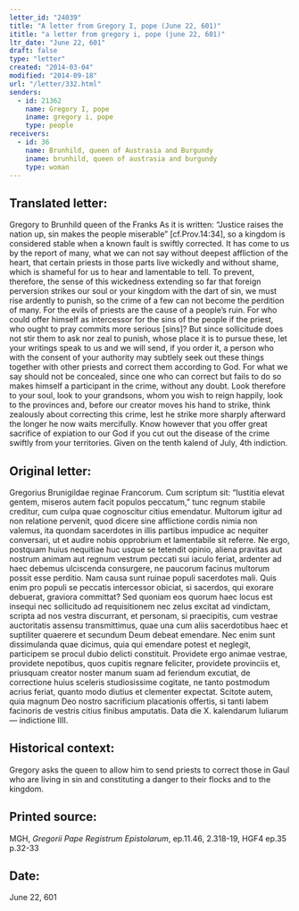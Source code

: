 ```yaml
---
letter_id: "24039"
title: "A letter from Gregory I, pope (June 22, 601)"
ititle: "a letter from gregory i, pope (june 22, 601)"
ltr_date: "June 22, 601"
draft: false
type: "letter"
created: "2014-03-04"
modified: "2014-09-18"
url: "/letter/332.html"
senders:
  - id: 21362
    name: Gregory I, pope
    iname: gregory i, pope
    type: people
receivers:
  - id: 36
    name: Brunhild, queen of Austrasia and Burgundy
    iname: brunhild, queen of austrasia and burgundy
    type: woman
---
```

<h2> Translated letter:</h2>Gregory to Brunhild queen of the Franks
As it is written:  “Justice raises the nation up, sin makes the people miserable” [cf.Prov.14:34], so a kingdom is considered stable when a known fault is swiftly corrected.  It has come to us by the report of many, what we can not say without deepest affliction of the heart, that certain priests in those parts live wickedly and without shame, which is shameful for us to hear and lamentable to tell.  To prevent, therefore, the sense of this wickedness extending so far that foreign perversion strikes our soul or your kingdom with the dart of sin, we must rise ardently to punish, so the crime of a few can not become the perdition of many.  For the evils of priests are the cause of a people’s ruin.  For who could offer himself as intercessor for the sins of the people if the priest, who ought to pray commits more serious [sins]?
But since sollicitude does not stir them to ask nor zeal to punish, whose place it is to pursue these, let your writings speak to us and we will send, if you order it, a person who with the consent of your authority may subtlely seek out these things together with other priests and correct them according to God.  For what we say should not be concealed, since one who can correct but fails to do so makes himself a participant in the crime, without any doubt.  Look therefore to your soul, look to your grandsons, whom you wish to reign happily, look to the provinces and, before our creator moves his hand to strike, think zealously about correcting this crime, lest he strike more sharply afterward the longer he now waits mercifully.  Know however that you offer great sacrifice of expiation to our God if you cut out the disease of the crime swiftly from your territories.
Given on the tenth kalend of July, 4th indiction.
<h2 class="mt-4"> Original letter:</h2>Gregorius Brunigildae reginae Francorum.
Cum scriptum sit: “Iustitia elevat gentem, miseros autem facit populos peccatum,” tunc regnum stabile creditur, cum culpa quae cognoscitur citius emendatur. Multorum igitur ad non relatione pervenit, quod dicere sine afflictione cordis nimia non valemus, ita quondam sacerdotes in illis partibus impudice ac nequiter conversari, ut et audire nobis opprobrium et lamentabile sit referre. Ne ergo, postquam huius nequitiae huc usque se tetendit opinio, aliena pravitas aut nostrum animam aut regnum vestrum peccati sui iaculo feriat, ardenter ad haec debemus ulciscenda consurgere, ne paucorum facinus multorum possit esse perditio. Nam causa sunt ruinae populi sacerdotes mali. Quis enim pro populi se peccatis intercessor obiciat, si sacerdos, qui exorare debuerat, graviora committat? Sed quoniam eos quorum haec locus est insequi nec sollicitudo ad requisitionem nec zelus excitat ad vindictam, scripta ad nos vestra discurrant, et personam, si praecipitis, cum vestrae auctoritatis assensu transmittimus, quae una cum aliis sacerdotibus haec et suptiliter quaerere et secundum Deum debeat emendare. Nec enim sunt dissimulanda quae dicimus, quia qui emendare potest et neglegit, participem se procul dubio delicti constituit. Providete ergo animae vestrae, providete nepotibus, quos cupitis regnare feliciter, providete provinciis et, priusquam creator noster manum suam ad feriendum excutiat, de correctione huius sceleris studiosissime cogitate, ne tanto postmodum acrius feriat, quanto modo diutius et clementer expectat. Scitote autem, quia magnum Deo nostro sacrificium placationis offertis, si tanti labem facinoris de vestris citius finibus amputatis.
Data die X. kalendarum Iuliarum — indictione IIII.
<h2 class="mt-4"> Historical context:</h2>Gregory asks the queen to allow him to send priests to correct those in Gaul who are living in sin and constituting a danger to their flocks and to the kingdom.
<h2 class="mt-4"> Printed source:</h2><p>MGH, <em>Gregorii Pape Registrum Epistolarum</em>, ep.11.46, 2.318-19, HGF4 ep.35 p.32-33</p><h2 class="mt-4"> Date:</h2>June 22, 601